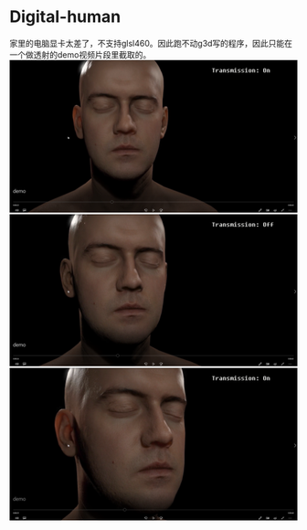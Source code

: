 # Digital-human
家里的电脑显卡太差了，不支持glsl460。因此跑不动g3d写的程序，因此只能在一个做透射的demo视频片段里截取的。
![1](https://github.com/cr-tg/Digital-human/blob/master/human1.png)
![2](https://github.com/cr-tg/Digital-human/blob/master/human2.png)
![3](https://github.com/cr-tg/Digital-human/blob/master/human3.png)
